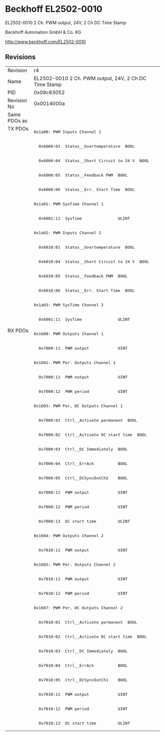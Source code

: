 # Beckhoff EL2502-0010

EL2502-0010 2 Ch. PWM output, 24V, 2 Ch DC Time Stamp

Beckhoff Automation GmbH & Co. KG

http://www.beckhoff.com/EL2502-0010

## Revisions
<table>
<tr >
<td>Revision</td>
<td>r4</td>
</tr>
<tr >
<td>Name</td>
<td>EL2502-0010 2 Ch. PWM output, 24V, 2 Ch DC Time Stamp</td>
</tr>
<tr >
<td>PID</td>
<td>0x09c63052</td>
</tr>
<tr >
<td>Revision No</td>
<td>0x0014000a</td>
</tr>
<tr >
<td>Same PDOs as</td>
<td></td>
</tr>
<tr class="txpdo pdosection">
<td rowspan=14 valign=top>TX PDOs</td>
<td><pre>0x1a00: PWM Inputs Channel 1</pre></td>
<td></td>
</tr>
<tr class="txpdo">
<td><pre>  0x6000:01  Status__Overtemperature  BOOL</pre></td>
</tr>
<tr class="txpdo">
<td><pre>  0x6000:04  Status__Short Circuit to 24 V  BOOL</pre></td>
</tr>
<tr class="txpdo">
<td><pre>  0x6000:05  Status__Feedback PWM  BOOL</pre></td>
</tr>
<tr class="txpdo">
<td><pre>  0x6000:06  Status__Err. Start Time  BOOL</pre></td>
</tr>
<tr class="txpdo pdosection">
<td><pre>0x1a01: PWM SysTime Channel 1</pre></td>
</tr>
<tr class="txpdo">
<td><pre>  0x6001:11  SysTime               ULINT</pre></td>
</tr>
<tr class="txpdo pdosection">
<td><pre>0x1a02: PWM Inputs Channel 2</pre></td>
</tr>
<tr class="txpdo">
<td><pre>  0x6010:01  Status__Overtemperature  BOOL</pre></td>
</tr>
<tr class="txpdo">
<td><pre>  0x6010:04  Status__Short Circuit to 24 V  BOOL</pre></td>
</tr>
<tr class="txpdo">
<td><pre>  0x6010:05  Status__Feedback PWM  BOOL</pre></td>
</tr>
<tr class="txpdo">
<td><pre>  0x6010:06  Status__Err. Start Time  BOOL</pre></td>
</tr>
<tr class="txpdo pdosection">
<td><pre>0x1a03: PWM SysTime Channel 2</pre></td>
</tr>
<tr class="txpdo">
<td><pre>  0x6001:11  SysTime               ULINT</pre></td>
</tr>
<tr class="rxpdo pdosection">
<td rowspan=28 valign=top>RX PDOs</td>
<td><pre>0x1600: PWM Outputs Channel 1</pre></td>
<td></td>
</tr>
<tr class="rxpdo">
<td><pre>  0x7000:11  PWM output            UINT</pre></td>
</tr>
<tr class="rxpdo pdosection">
<td><pre>0x1601: PWM Per. Outputs Channel 1</pre></td>
</tr>
<tr class="rxpdo">
<td><pre>  0x7000:11  PWM output            UINT</pre></td>
</tr>
<tr class="rxpdo">
<td><pre>  0x7000:12  PWM period            UINT</pre></td>
</tr>
<tr class="rxpdo pdosection">
<td><pre>0x1603: PWM Per, DC Outputs Channel 1</pre></td>
</tr>
<tr class="rxpdo">
<td><pre>  0x7000:01  Ctrl__Activate permanent  BOOL</pre></td>
</tr>
<tr class="rxpdo">
<td><pre>  0x7000:02  Ctrl__Activate DC start time  BOOL</pre></td>
</tr>
<tr class="rxpdo">
<td><pre>  0x7000:03  Ctrl__DC Immediately  BOOL</pre></td>
</tr>
<tr class="rxpdo">
<td><pre>  0x7000:04  Ctrl__ErrAck          BOOL</pre></td>
</tr>
<tr class="rxpdo">
<td><pre>  0x7000:05  Ctrl__DCSyncOutCh2    BOOL</pre></td>
</tr>
<tr class="rxpdo">
<td><pre>  0x7000:11  PWM output            UINT</pre></td>
</tr>
<tr class="rxpdo">
<td><pre>  0x7000:12  PWM period            UINT</pre></td>
</tr>
<tr class="rxpdo">
<td><pre>  0x7000:13  DC start time         ULINT</pre></td>
</tr>
<tr class="rxpdo pdosection">
<td><pre>0x1604: PWM Outputs Channel 2</pre></td>
</tr>
<tr class="rxpdo">
<td><pre>  0x7010:11  PWM output            UINT</pre></td>
</tr>
<tr class="rxpdo pdosection">
<td><pre>0x1605: PWM Per. Outputs Channel 2</pre></td>
</tr>
<tr class="rxpdo">
<td><pre>  0x7010:11  PWM output            UINT</pre></td>
</tr>
<tr class="rxpdo">
<td><pre>  0x7010:12  PWM period            UINT</pre></td>
</tr>
<tr class="rxpdo pdosection">
<td><pre>0x1607: PWM Per, DC Outputs Channel 2</pre></td>
</tr>
<tr class="rxpdo">
<td><pre>  0x7010:01  Ctrl__Activate permanent  BOOL</pre></td>
</tr>
<tr class="rxpdo">
<td><pre>  0x7010:02  Ctrl__Activate DC start time  BOOL</pre></td>
</tr>
<tr class="rxpdo">
<td><pre>  0x7010:03  Ctrl__DC Immediately  BOOL</pre></td>
</tr>
<tr class="rxpdo">
<td><pre>  0x7010:04  Ctrl__ErrAck          BOOL</pre></td>
</tr>
<tr class="rxpdo">
<td><pre>  0x7010:05  Ctrl__DCSyncOutCh1    BOOL</pre></td>
</tr>
<tr class="rxpdo">
<td><pre>  0x7010:11  PWM output            UINT</pre></td>
</tr>
<tr class="rxpdo">
<td><pre>  0x7010:12  PWM period            UINT</pre></td>
</tr>
<tr class="rxpdo">
<td><pre>  0x7010:13  DC start time         ULINT</pre></td>
</tr>
</table>
